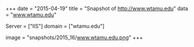
+++
date = "2015-04-19"
title = "Snapshot of http://www.wtamu.edu"
data = "www.wtamu.edu"

Server = ["IIS"]
domain = ["wtamu.edu"]

  image = "snapshots/2015_16/www.wtamu.edu.png"
+++
#
